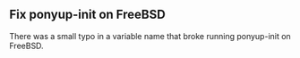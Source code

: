 ## Fix ponyup-init on FreeBSD

There was a small typo in a variable name that broke
running ponyup-init on FreeBSD.
